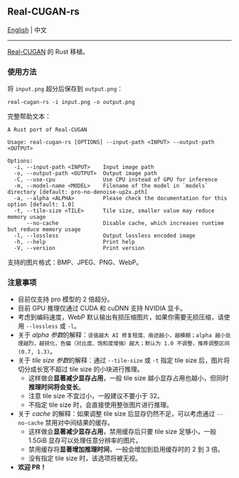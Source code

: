 ## Real-CUGAN-rs

[English](./README.md) | 中文

---

[Real-CUGAN](https://github.com/bilibili/ailab/tree/main/Real-CUGAN) 的 Rust 移植。

### 使用方法

将 `input.png` 超分后保存到 `output.png`：

```shell
real-cugan-rs -i input.png -o output.png
```

完整帮助文本：

```console
A Rust port of Real-CUGAN

Usage: real-cugan-rs [OPTIONS] --input-path <INPUT> --output-path <OUTPUT>

Options:
  -i, --input-path <INPUT>    Input image path
  -o, --output-path <OUTPUT>  Output image path
  -C, --use-cpu               Use CPU instead of GPU for inference
  -m, --model-name <MODEL>    Filename of the model in `models` directory [default: pro-no-denoise-up2x.pth]
  -a, --alpha <ALPHA>         Please check the documentation for this option [default: 1.0]
  -t, --tile-size <TILE>      Tile size, smaller value may reduce memory usage
      --no-cache              Disable cache, which increases runtime but reduce memory usage
  -l, --lossless              Output lossless encoded image
  -h, --help                  Print help
  -V, --version               Print version
```

支持的图片格式：BMP、JPEG、PNG、WebP。

### 注意事项

- 目前仅支持 pro 模型的 2 倍超分。
- 目前 GPU 推理仅通过 CUDA 和 cuDNN 支持 NVIDIA 显卡。
- 考虑到编码速度，WebP 默认输出有损压缩图片，如果你需要无损压缩，请使用 `--lossless` 或 `-l`。
- 关于 *alpha 参数*的解释：`该值越大 AI 修复程度、痕迹越小，越模糊；alpha 越小处理越烈，越锐化，色偏（对比度、饱和度增强）越大；默认为 1.0 不调整，推荐调整区间 (0.7, 1.3)`。
- 关于 *tile size 参数*的解释：通过 `--tile-size` 或 `-t` 指定 tile size 后，图片将切分成长宽不超过 tile size 的小块进行推理。
  - 这样做会**显著减少显存占用**，一般 tile size 越小显存占用也越小，但同时**推理时间将会变长**。
  - 注意 tile size 不宜过小，一般建议不要小于 32。
  - 不指定 tile size 时，会直接使用整张图片进行推理。
- 关于 _cache_ 的解释：如果调整 tile size 后显存仍然不足，可以考虑通过 `--no-cache` 禁用对中间结果的缓存。
  - 这样做会**显著减少显存占用**，禁用缓存后只要 tile size 足够小，一般 1.5GiB 显存可以处理任意分辨率的图片。
  - 禁用缓存将**显著增加推理时间**，一般会增加到启用缓存时的 2 到 3 倍。
  - 没有指定 tile size 时，该选项将被无视。
- **欢迎 PR！**
